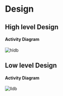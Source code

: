# Design

## High level Design

#### Activity Diagram

![hldb](https://user-images.githubusercontent.com/80450214/114573562-19fd7300-9c96-11eb-8574-47ded1ed3b90.png)

## Low level Design

#### Activity Diagram

![lldb](https://user-images.githubusercontent.com/80450214/114574074-8e381680-9c96-11eb-9707-05c34c7b0d01.png)


